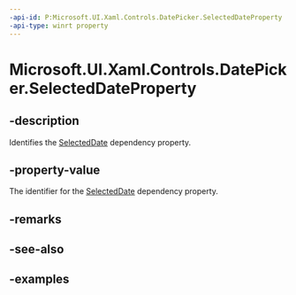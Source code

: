 ```yaml
---
-api-id: P:Microsoft.UI.Xaml.Controls.DatePicker.SelectedDateProperty
-api-type: winrt property
---
```


<!-- Property syntax.
public DependencyProperty SelectedDateProperty { get; }
-->

# Microsoft.UI.Xaml.Controls.DatePicker.SelectedDateProperty

## -description

Identifies the [SelectedDate](datepicker_selecteddate.md) dependency property.

## -property-value

The identifier for the [SelectedDate](datepicker_selecteddate.md) dependency property.

## -remarks

## -see-also

## -examples

